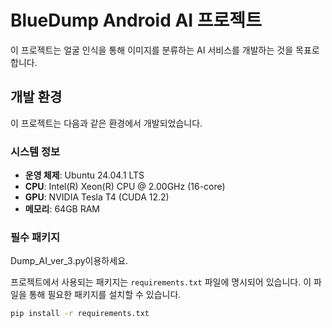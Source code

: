 # BlueDump Android AI 프로젝트

이 프로젝트는 얼굴 인식을 통해 이미지를 분류하는 AI 서비스를 개발하는 것을 목표로 합니다.

## 개발 환경

이 프로젝트는 다음과 같은 환경에서 개발되었습니다.

### 시스템 정보

- **운영 체제**: Ubuntu 24.04.1 LTS
- **CPU**: Intel(R) Xeon(R) CPU @ 2.00GHz (16-core)
- **GPU**: NVIDIA Tesla T4 (CUDA 12.2)
- **메모리**: 64GB RAM

### 필수 패키지

Dump_AI_ver_3.py이용하세요.

프로젝트에서 사용되는 패키지는 `requirements.txt` 파일에 명시되어 있습니다. 이 파일을 통해 필요한 패키지를 설치할 수 있습니다.

```bash
pip install -r requirements.txt
